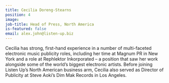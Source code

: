 ```yaml
---
title: Cecilia Doreng-Stearns
position: 4
image: 
job-title: Head of Press, North America
is-featured: false
email: alex.john@listen-up.biz
---
```


Cecilia has strong, first-hand experience in a number of multi-faceted electronic music publicity roles, including her time at Magnum PR in New York and a role at Rephlektor Inkorporated – a position that saw her work alongside some of the world’s biggest electronic artists. Before joining Listen Up’s North American business arm, Cecilia also served as Director of Publicity at Steve Aoki’s Dim Mak Records in Los Angeles.